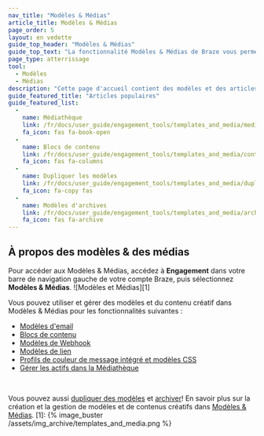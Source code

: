 ```yaml
---
nav_title: "Modèles & Médias"
article_title: Modèles & Médias
page_order: 5
layout: en vedette
guide_top_header: "Modèles & Médias"
guide_top_text: "La fonctionnalité Modèles & Médias de Braze vous permet de gérer les modèles et de télécharger des images pour les messages dans un seul emplacement centralisé. Vous pouvez consolider et organiser vos modèles à travers le tableau de bord pour une apparence et une impression cohérentes."
page_type: atterrissage
tool:
  - Modèles
  - Médias
description: "Cette page d'accueil contient des modèles et des articles de média. Ici vous pouvez trouver des ressources sur la façon de gérer des modèles, télécharger des images et créer des blocs de contenu."
guide_featured_title: "Articles populaires"
guide_featured_list:
  - 
    name: Médiathèque
    link: /fr/docs/user_guide/engagement_tools/templates_and_media/media_library/
    fa_icon: fas fa-book-open
  - 
    name: Blocs de contenu
    link: /fr/docs/user_guide/engagement_tools/templates_and_media/content_blocks/
    fa_icon: fas fa-columns
  - 
    name: Dupliquer les modèles
    link: /fr/docs/user_guide/engagement_tools/templates_and_media/duplicate/
    fa_icon: fa-copy fas
  - 
    name: Modèles d'archives
    link: /fr/docs/user_guide/engagement_tools/templates_and_media/archive/
    fa_icon: fas fa-archive
---
```


## À propos des modèles & des médias

Pour accéder aux Modèles & Médias, accédez à __Engagement__ dans votre barre de navigation gauche de votre compte Braze, puis sélectionnez __Modèles & Médias__. !\[Modèles et Médias\]\[1\]

Vous pouvez utiliser et gérer des modèles et du contenu créatif dans Modèles & Médias pour les fonctionnalités suivantes :

- [Modèles d'email][2]
- [Blocs de contenu][7]
- [Modèles de Webhook][3]
- [Modèles de lien][6]
- [Profils de couleur de message intégré et modèles CSS][4]
- [Gérer les actifs dans la Médiathèque][5]

<br>

Vous pouvez aussi [dupliquer des modèles]({{site.baseurl}}/user_guide/engagement_tools/templates_and_media/duplicate/) et [archiver]({{site.baseurl}}/user_guide/engagement_tools/templates_and_media/archive/)! En savoir plus sur la création et la gestion de modèles et de contenus créatifs dans [Modèles & Médias]({{site.baseurl}}/user_guide/engagement_tools/templates_and_media/).
[1]: {% image_buster /assets/img_archive/templates_and_media.png %}

[2]: {{site.baseurl}}/user_guide/message_building_by_channel/email/creating_an_email_template/#creating-an-email-template
[3]: {{site.baseurl}}/user_guide/message_building_by_channel/webhooks/webhook_template/#creating-a-webhook-template
[4]: {{site.baseurl}}/user_guide/message_building_by_channel/in-app_messages/customize/#color-profile
[5]: {{site.baseurl}}/user_guide/engagement_tools/templates_and_media/media_library/#media-library
[6]: {{site.baseurl}}/user_guide/message_building_by_channel/email/link_templates/#link-templates
[7]: {{site.baseurl}}/user_guide/engagement_tools/templates_and_media/content_blocks/
